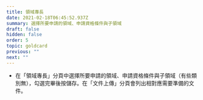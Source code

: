 ```yaml
---
title: 領域專長
date: 2021-02-18T06:45:52.937Z
summary: 選擇所要申請的領域、申請資格條件與子領域
draft: false
hidden: false
order: 5
topic: goldcard
previous: ""
next: ""
---
```

* 在「領域專長」分頁中選擇所要申請的領域、申請資格條件與子領域（有些類別無），勾選完畢後按儲存。在「文件上傳」分頁會列出相對應需要準備的文件。
